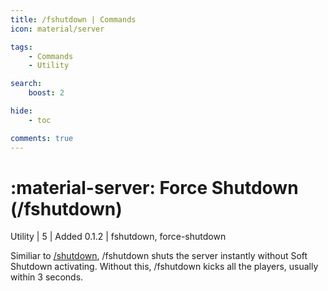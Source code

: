 ```yaml
---
title: /fshutdown | Commands
icon: material/server

tags:
    - Commands
    - Utility

search:
    boost: 2

hide:
    - toc

comments: true
---
```

# <p style="color: var(--md-default-fg-color); display: inline;">:material-server: Force Shutdown</p> (/fshutdown)
<div style="display:inline;">
<p style="color: var(--destrix-docs--commandcat-utility); display: inline;">Utility</p>
| <p style="color: var(--md-default-fg-color--light); display: inline;">5</p> | <p style="color: var(--md-default-fg-color--light); display: inline;"> Added 0.1.2</p> | fshutdown, force-shutdown
</div>

Similiar to [/shutdown](./shutdown.md), /fshutdown shuts the server instantly without Soft Shutdown activating. Without this, /fshutdown kicks all the players, usually within 3 seconds.